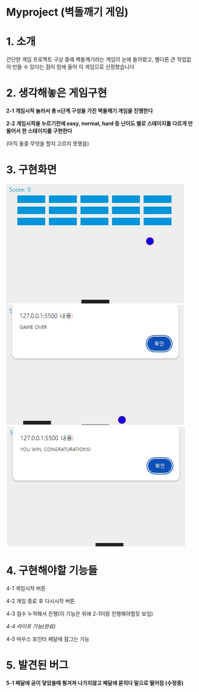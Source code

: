 # Myproject (벽돌깨기 게임)

# 1. 소개
간단한 게임 프로젝트 구상 중에 벽돌깨기라는 게임이 눈에 들어왔고, 별다른 큰 작업없이 만들 수 있다는 점이 맘에 들어 이 게임으로 선정했습니다

# 2. 생각해놓은 게임구현
**2-1 게임시작 눌러서 총 n단계 구성을 가진 벽돌깨기 게임을 진행한다**

**2-2 게임시작을 누르기전에 easy, normal, hard 등 난이도 별로 스테이지를 다르게 만들어서 한 스테이지를 구현한다**

(아직 둘중 무엇을 할지 고르지 못했음)

# 3. 구현화면
![예시화면1](https://github.com/yms1997/Myproject-doing/blob/main/images/%EC%98%88%EC%8B%9C1.jpg)
![예시화면2](https://github.com/yms1997/Myproject-doing/blob/main/images/%EC%98%88%EC%8B%9C2.jpg)
![예시화면3](https://github.com/yms1997/Myproject-doing/blob/main/images/%EC%98%88%EC%8B%9C3.jpg)

# 4. 구현해야할 기능들
4-1 게임시작 버튼

4-2 게임 종료 후 다시시작 버튼

4-3 점수 누적해서 진행(이 기능은 위에 2-1이랑 진행해야할듯 보임)

_4-4 라이프 기능(완료)_

4-5 마우스 포인터 페달에 잠그는 기능
# 5. 발견된 버그
**5-1 페달에 공이 닿았을때 튕겨져 나가지않고 페달에 묻히다 밑으로 떨어짐 (수정중)**
